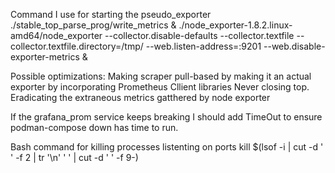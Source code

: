 Command I use for starting the pseudo_exporter
./stable_top_parse_prog/write_metrics & ./node_exporter-1.8.2.linux-amd64/node_exporter --collector.disable-defaults --collector.textfile --collector.textfile.directory=/tmp/ --web.listen-address=:9201 --web.disable-exporter-metrics &

Possible optimizations:
    Making scraper pull-based by making it an actual exporter by incorporating Prometheus Cllient libraries
    Never closing top.
    Eradicating the extraneous metrics gatthered by node exporter

If the grafana_prom service keeps breaking I should add TimeOut to ensure podman-compose down has time to run.

Bash command for killing processes listenting on ports
kill $(lsof -i | cut -d ' ' -f 2 | tr '\n' ' ' | cut -d ' ' -f 9-)